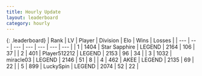 ```yaml
---
title: Hourly Update
layout: leaderboard
category: hourly
---
```


{: .leaderboard}
| Rank | LV | Player | Division | Elo | Wins | Losses |
| --- | --- | --- | --- | --- | --- | --- |
| <span data-change="0">1</span> | 1404 | <span title="ID: 315148">Star Sapphire</span> | LEGEND | <span data-change="-29">2164</span> | <span data-change="2">106</span> | <span data-change="3">37</span> |
| <span data-change="2">2</span> | 401 | <span title="ID: 512212">Player512212</span> | LEGEND | <span data-change="32">2153</span> | <span data-change="4">96</span> | <span data-change="0">34</span> |
| <span data-change="-1">3</span> | 1032 | <span title="ID: 416373">miracle03</span> | LEGEND | <span data-change="0">2146</span> | <span data-change="0">51</span> | <span data-change="0">8</span> |
| <span data-change="-1">4</span> | 462 | <span title="ID: 455100">AKEE</span> | LEGEND | <span data-change="0">2135</span> | <span data-change="0">69</span> | <span data-change="0">22</span> |
| <span data-change="0">5</span> | 899 | <span title="ID: 498412">LuckySpin</span> | LEGEND | <span data-change="0">2074</span> | <span data-change="0">52</span> | <span data-change="0">22</span> |